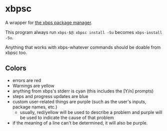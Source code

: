 # xbpsc

A wrapper for [the xbps package manager](https://docs.voidlinux.org/xbps/index.html).

This program always run `xbps-$@`: `xbpsc install -Su` becomes `xbps-install -Su`.

Anything that works with xbps-whatever commands should be doable from xbpsc too.

## Colors

- errors are red
- Warnings are yellow
- anything from xbps's stderr is cyan (this includes the [Y/n] prompts)
- steps and progress updates are blue
- custom user-related things are purple (such as the user's inputs, package names, etc.)
  + usually, red/yellow will be used to describe a problem and purple will be used to indicate the cause of that problem
- if the meaning of a line can't be determined, it will also be purple.

